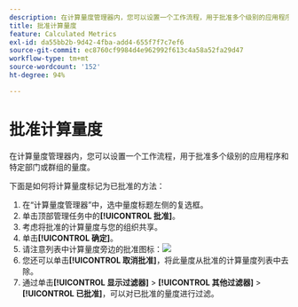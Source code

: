 ```yaml
---
description: 在计算量度管理器内，您可以设置一个工作流程，用于批准多个级别的应用程序和特定部门或群组的量度。
title: 批准计算量度
feature: Calculated Metrics
exl-id: da55bb2b-9d42-4fba-add4-655f7f7c7ef6
source-git-commit: ec8760cf9984d4e962992f613c4a58a52fa29d47
workflow-type: tm+mt
source-wordcount: '152'
ht-degree: 94%

---
```


# 批准计算量度

在计算量度管理器内，您可以设置一个工作流程，用于批准多个级别的应用程序和特定部门或群组的量度。

下面是如何将计算量度标记为已批准的方法：

1. 在“计算量度管理器”中，选中量度标题左侧的复选框。
1. 单击顶部管理任务中的&#x200B;**[!UICONTROL 批准]**。
1. 考虑将批准的计算量度与您的组织共享。
1. 单击&#x200B;**[!UICONTROL 确定]**。
1. 请注意列表中计算量度旁边的批准图标：![](https://spectrum.adobe.com/static/icons/workflow_18/Smock_CheckmarkCircle_18_N.svg)
1. 您还可以单击&#x200B;**[!UICONTROL 取消批准]**，将此量度从批准的计算量度列表中去除。
1. 通过单击&#x200B;**[!UICONTROL 显示过滤器]** > **[!UICONTROL 其他过滤器]** > **[!UICONTROL 已批准]**，可以对已批准的量度进行过滤。
